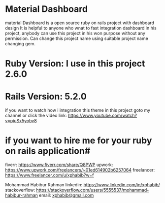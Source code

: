 # Material Dashboard
material Dashboard is a open source ruby on rails project with dashboard design
It is helpful to anyone who wnat to fast integration dashboard in his project, anybody can use this project in his won purpose without any permission. Can change this project name using suitable project name changing gem.

# Ruby Version: I use in this project 2.6.0
# Rails Version: 5.2.0

if you want to watch how i integration this theme in this project goto my channel or click the video link: https://www.youtube.com/watch?v=piuSx5yobv8


# if you want to hire me  for your ruby on rails application# 

fiverr: https://www.fiverr.com/share/Q8PWP
upwork: https://www.upwork.com/freelancers/~01ed614902b6257064
freelancer: https://www.freelancer.com/u/xphabib?w=f

Mohammad Habibur Rahman
linkedin: https://www.linkedin.com/in/xphabib/
stackoverflow: https://stackoverflow.com/users/5555537/mohammad-habibur-rahman
email: xphabib@gmail.com
